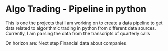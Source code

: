 # Algo Trading - Pipeline in python
 
This is one the projects that I am working on to create a data pipeline to get data related to algorithmic trading in python from different data sources.
Currently, I am parsing the data from the transcripts of quarterly calls

On horizon are:
Next step Financial data about companies
